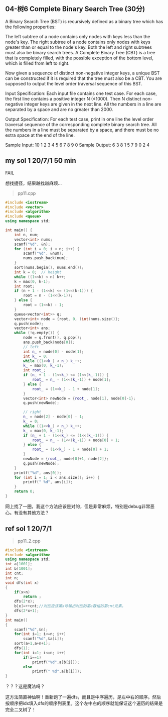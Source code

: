## 04-树6 Complete Binary Search Tree (30分)

A Binary Search Tree (BST) is recursively defined as a binary tree which has the following properties:

The left subtree of a node contains only nodes with keys less than the node's key.
The right subtree of a node contains only nodes with keys greater than or equal to the node's key.
Both the left and right subtrees must also be binary search trees.
A Complete Binary Tree (CBT) is a tree that is completely filled, with the possible exception of the bottom level, which is filled from left to right.

Now given a sequence of distinct non-negative integer keys, a unique BST can be constructed if it is required that the tree must also be a CBT. You are supposed to output the level order traversal sequence of this BST.

Input Specification:
Each input file contains one test case. For each case, the first line contains a positive integer N (≤1000). Then N distinct non-negative integer keys are given in the next line. All the numbers in a line are separated by a space and are no greater than 2000.

Output Specification:
For each test case, print in one line the level order traversal sequence of the corresponding complete binary search tree. All the numbers in a line must be separated by a space, and there must be no extra space at the end of the line.

Sample Input:
10
1 2 3 4 5 6 7 8 9 0
Sample Output:
6 3 8 1 5 7 9 0 2 4

## my sol 1     20/7/1  50 min

FAIL

想找捷径，结果越找越麻烦...

> pp11.cpp

``` C++
#include <iostream>
#include <vector>
#include <algorithm>
#include <queue>
using namespace std;

int main() {
    int n, num;
    vector<int> nums;
    scanf("%d", &n);
    for (int i = 0; i < n; i++) {
        scanf("%d", &num);
        nums.push_back(num);
    }
    sort(nums.begin(), nums.end());
    int k = 0;  // height
    while ((1<<k) < n) k++;
    k = max(0, k-1);
    int root;
    if (n + 1 - (1<<k) <= (1<<(k-1))) {
        root = n - (1<<(k-1));
    } else {
        root = (1<<k) - 1;
    }
    queue<vector<int>> q;
    vector<int> node = {root, 0, (int)nums.size()};
    q.push(node);
    vector<int> ans;
    while (!q.empty()) {
        node = q.front(), q.pop();
        ans.push_back(node[0]);
        // left
        int n_ = node[0] - node[1];
        int k_ = 0;
        while ((1<<k_) < n_) k_++;
        k_ = max(0, k_-1);
        int root_;
        if (n_ + 1 - (1<<k_) <= (1<<(k_-1))) {
            root_ = n_ - (1<<(k_-1)) + node[1];
        } else {
            root_ = (1<<k_) - 1 + node[1];
        }
        vector<int> newNode = {root_, node[1], node[0]-1};
        q.push(newNode);

        // right
        n_ = node[2] - node[0] - 1;
        k_ = 0;
        while ((1<<k_) < n_) k_++;
        k_ = max(0, k_-1);
        if (n_ + 1 - (1<<k_) <= (1<<(k_-1))) {
            root_ = n_ - (1<<(k_-1)) + node[0] + 1;
        } else {
            root_ = (1<<k_) - 1 + node[0] + 1;
        }
        newNode = {root_, node[0]+1, node[2]};
        q.push(newNode);
    }
    printf("%d", ans[0]);
    for (int i = 1; i < ans.size(); i++) {
        printf(" %d", ans[i]);
    }
    return 0;
}
```

网上找了一圈，我这个方法应该是对的，但是非常麻烦，特别是debug非常恶心。有没有其他方法？

## ref sol 1    20/7/1

> pp11_2.cpp

``` C++
#include <iostream>
#include <algorithm>
using namespace std;
int a[1001];
int b[1001];
int cnt;
int n;
void dfs(int x)
{
    if(x>n)
        return ;
    dfs(2*x);
    b[x]=++cnt;//对应应该第x号输出对应的第a数组的第cnt元素。
    dfs(2*x+1);
}
int main()
{
    scanf("%d",&n);
    for(int i=1; i<=n; i++)
        scanf("%d",&a[i]);
    sort(a+1,a+n+1);
    dfs(1);
    for(int i=1; i<=n; i++)
        if(i==1)
            printf("%d",a[b[i]]);
        else
            printf(" %d",a[b[i]]);
}
```

？？？这是魔法吗？

这方法简直神仙啊！重新跑了一遍dfs，而且是中序遍历，是左中右的顺序。然后按顺序把idx填入dfs的顺序列表里。这个左中右的顺序就能保证这个遍历的结果是完全二叉树了！